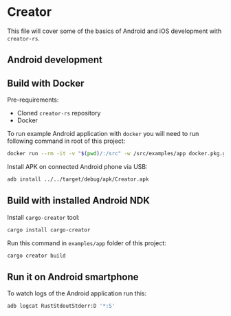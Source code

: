 # Creator

This file will cover some of the basics of Android and iOS development with `creator-rs`.

## Android development

## Build with Docker

Pre-requirements:

* Cloned `creator-rs` repository
* Docker

To run example Android application with `docker` you will need to run following command in root of this project:

```sh
docker run --rm -it -v "$(pwd)/:/src" -w /src/examples/app docker.pkg.github.com/creator-rs/creator/android cargo creator build
```

Install APK on connected Android phone via USB:

```sh
adb install ../../target/debug/apk/Creator.apk
```

## Build with installed Android NDK

Install `cargo-creator` tool:

```sh
cargo install cargo-creator
```

Run this command in `examples/app` folder of this project:

```sh
cargo creator build
```

## Run it on Android smartphone

To watch logs of the Android application run this:

```sh
adb logcat RustStdoutStderr:D '*:S'
```
